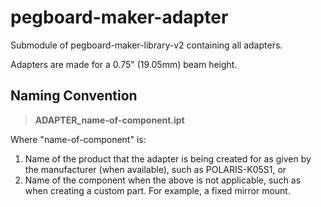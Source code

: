 # pegboard-maker-adapter
Submodule of pegboard-maker-library-v2 containing all adapters. 

Adapters are made for a 0.75" (19.05mm) beam height.

## Naming Convention

> **ADAPTER_name-of-component.ipt**

Where "name-of-component" is:
1. Name of the product that the adapter is being created for as given by the manufacturer (when available), such as POLARIS-K05S1, or
2. Name of the component when the above is not applicable, such as when creating a custom part. For example, a fixed mirror mount.
